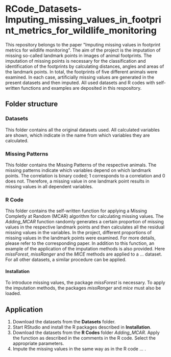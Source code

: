 # RCode_Datasets-Imputing_missing_values_in_footprint_metrics_for_wildlife_monitoring

This repository belongs to the paper "Imputing missing values in footprint metrics for wildlife monitoring".  The aim of the project is the imputation of missing so-called landmark points in images of animal footprints. The imputation of missing points is necessary for the classification and identification of the footprints by calculating distances, angles and areas of the landmark points. In total, the footprints of five different animals were examined. In each case, artificially missing values are generated in the present datasets and then imputed. All used datasets and R codes with self-written functions and examples are deposited in this respository. 

## Folder structure 
### Datasets
This folder contains all the original datasets used. All calculated variables are shown, which indicate in the name from which variables they are calculated.

### Missing Patterns 
This folder contains the Missing Patterns of the respective animals. The missing patterns indicate which variables depend on which landmark points. The correlation is binary coded; 1 corresponds to a correlation and 0 does not. Therefore, a missing value in one landmark point results in missing values in all dependent variables. 

### R Code 
This folder contains the self-written function for applying a Missing Completly at Random (MCAR) algorithm for calculating missing values. The *Adding_MCAR* function randomly generates a certain proportion of missing values in the respective landmark points and then calculates all the residual missing values in the variables. In the project, different proportions of missing values in the landmark points were examined. For more details, please refer to the corresponding paper. 
In addition to this function, an example of the application of the imputation methods is also provided. Here *missForest*, *missRanger* and the *MICE* methods are applied to a ... dataset. For all other datasets, a similar procedure can be applied.  

#### Installation 
To introduce missing values, the package *missForest* is necessary. To apply the imputation methods, the packages *missRanger* and *mice* must also be loaded. 


## Application 
1. Download the datasets from the **Datasets** folder. 
2. Start RStudio and install the R packages described in **Installation**. 
3. Download the datasets from the **R Codes** folder *Adding_MCAR*. Apply the function as described in the comments in the R code. Select the appropriate parameters.
4. Impute the missing values in the same way as in the R code ... .   
